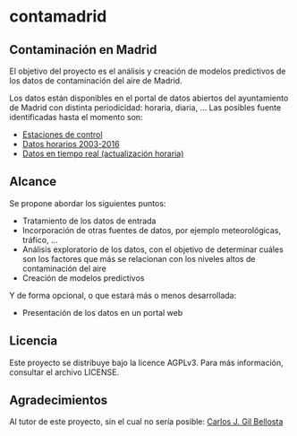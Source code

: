 # contamadrid

## Contaminación en Madrid

El objetivo del proyecto es el análisis y creación de modelos predictivos de los datos de contaminación del aire de Madrid.

Los datos están disponibles en el portal de datos abiertos del ayuntamiento de Madrid con distinta periodicidad: horaria, diaria, ... Las posibles fuente identificadas hasta el momento son:

* [Estaciones de control](http://datos.madrid.es/portal/site/egob/menuitem.c05c1f754a33a9fbe4b2e4b284f1a5a0/?vgnextoid=9e42c176313eb410VgnVCM1000000b205a0aRCRD&vgnextchannel=374512b9ace9f310VgnVCM100000171f5a0aRCRD&vgnextfmt=default)
* [Datos horarios 2003-2016](http://datos.madrid.es/portal/site/egob/menuitem.c05c1f754a33a9fbe4b2e4b284f1a5a0/?vgnextoid=f3c0f7d512273410VgnVCM2000000c205a0aRCRD&vgnextchannel=374512b9ace9f310VgnVCM100000171f5a0aRCRD&vgnextfmt=default)
* [Datos en tiempo real (actualización horaria)](http://datos.madrid.es/portal/site/egob/menuitem.c05c1f754a33a9fbe4b2e4b284f1a5a0/?vgnextoid=41e01e007c9db410VgnVCM2000000c205a0aRCRD&vgnextchannel=374512b9ace9f310VgnVCM100000171f5a0aRCRD&vgnextfmt=default)

## Alcance

Se propone abordar los siguientes puntos:

* Tratamiento de los datos de entrada
* Incorporación de otras fuentes de datos, por ejemplo meteorológicas, tráfico, ...
* Análisis exploratorio de los datos, con el objetivo de determinar cuáles son los factores que más se relacionan con los niveles altos de contaminación del aire
* Creación de modelos predictivos

Y de forma opcional, o que estará más o menos desarrollada:

* Presentación de los datos en un portal web

## Licencia

Este proyecto se distribuye bajo la licence AGPLv3. Para más información, consultar el archivo LICENSE.

## Agradecimientos

Al tutor de este proyecto, sin el cual no sería posible: [Carlos J. Gil Bellosta](https://www.datanalytics.com/)

